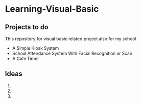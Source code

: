 # Learning-Visual-Basic


## Projects to do

This repository for visual basic related project also for my school

* A Simple Kiosk System
* School Attendance System With Facial Recognition or Scan
* A Cafe Timer

## Ideas

1. <a href="https://www.codeproject.com/Articles/23510/Basics-of-a-Falling-Blocks-Game-in-VB-NET-2005">
2. <a href="https://www.theknowledgeacademy.com/blog/visual-basic-projects/">
3. <a href="https://www.inettutor.com/programming-tutorial/visual-basic-net/updated-lists-of-visual-basic-net-project-ideas/">